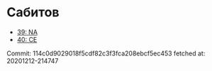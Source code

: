 # Сабитов
- [39: NA](39.md)
- [40: CE](40.md)

Commit: 114c0d9029018f5cdf82c3f3fca208ebcf5ec453
 fetched at: 20201212-214747
